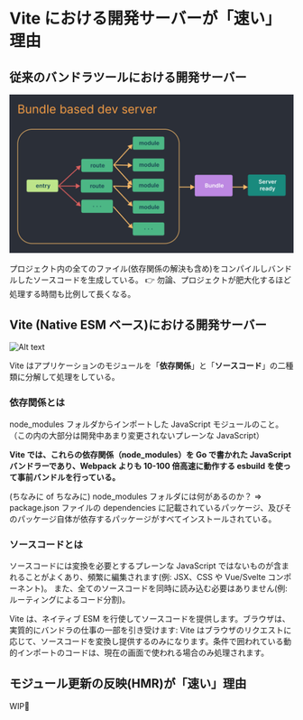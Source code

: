 # Vite における開発サーバーが「速い」理由

## 従来のバンドラツールにおける開発サーバー

![](assets/20230912184023.png)

プロジェクト内の全てのファイル(依存関係の解決も含め)をコンパイルしバンドルしたソースコードを生成している。
👉 勿論、プロジェクトが肥大化するほど処理する時間も比例して長くなる。

## Vite (Native ESM ベース)における開発サーバー

![Alt text](image.png)

Vite はアプリケーションのモジュールを「**依存関係**」と「**ソースコード**」の二種類に分解して処理をしている。

### 依存関係とは

node_modules フォルダからインポートした JavaScript モジュールのこと。
（この内の大部分は開発中あまり変更されないプレーンな JavaScript）

**Vite では、これらの依存関係（node_modules）を Go で書かれた JavaScript バンドラーであり、Webpack よりも 10-100 倍高速に動作する esbuild を使って事前バンドルを行っている。**

(ちなみに of ちなみに)
node_modules フォルダには何があるのか？
=> package.json ファイルの dependencies に記載されているパッケージ、及びそのパッケージ自体が依存するパッケージがすべてインストールされている。

### ソースコードとは

ソースコードには変換を必要とするプレーンな JavaScript ではないものが含まれることがよくあり、頻繁に編集されます(例: JSX、CSS や Vue/Svelte コンポーネント)。
また、全てのソースコードを同時に読み込む必要はありません(例: ルーティングによるコード分割)。

Vite は、ネイティブ ESM を行使してソースコードを提供します。ブラウザは、実質的にバンドラの仕事の一部を引き受けます: Vite はブラウザのリクエストに応じて、ソースコードを変換し提供するのみになります。条件で囲われている動的インポートのコードは、現在の画面で使われる場合のみ処理されます。

## モジュール更新の反映(HMR)が「速い」理由

WIP🔌
